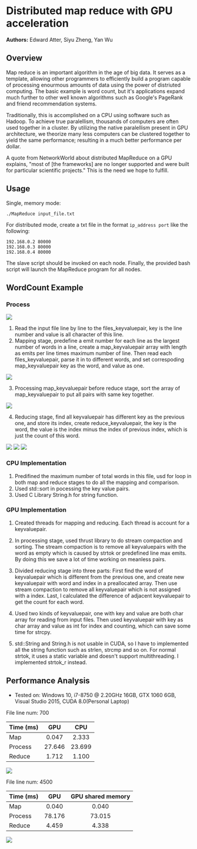 Distributed map reduce with GPU acceleration
======================
**Authors:** Edward Atter, Siyu Zheng, Yan Wu

## Overview
Map reduce is an important algorithm in the age of big data. It serves as a template, allowing other programmers to efficiently build a program capable of processing enourmous amounts of data using the power of distriuted computing. The basic example is word count, but it's applications expand much further to other well known algorithms such as Google's PageRank and friend recommendation systems. 

Traditionally, this is accomplished on a CPU using software such as Hadoop. To achieve true paralellism, thousands of computers are often used together in a cluster. By utilizing the native paralellism present in GPU architecture, we theorize many less computers can be clustered together to yield the same performance; resulting in a much better performance per dollar. 

A quote from NetworkWorld about distributed MapReduce on a GPU explains, "most of [the frameworks] are no longer supported and were built for particular scientific projects." This is the need we hope to fulfill.

## Usage

Single, memory mode:

    ./MapReduce input_file.txt

For distributed mode, create a txt file in the format `ip_address port` like the following:

    192.168.0.2 80000
    192.168.0.3 80000
    192.168.0.4 80000

The slave script should be invoked on each node. Finally, the provided bash script will launch the MapReduce program for all nodes.

## WordCount Example

### Process
![](img/MapReduce.gif) 
1. Read the input file line by line to the files_keyvaluepair, key is the line number and value is all character of this line.
2. Mapping stage, predefine a emit number for each line as the largest number of words in a line, create a map_keyvaluepair array with length as emits per line times maximum number of line. Then read each files_keyvaluepair, parse it in to different words, and set correspoding map_keyvaluepair key as the word, and value as one.

![](img/map.png) 

3. Processing map_keyvaluepair before reduce stage, sort the array of map_keyvaluepair to put all pairs with same key together.

![](img/process.png) 

4. Reducing stage, find all keyvaluepair has different key as the previous one, and store its index, create reduce_keyvaluepair, the key is the word, the value is the index minus the index of previous index, which is just the count of this word.

![](img/reduce1.png) 
![](img/reduce2.png) 
![](img/reduce3.png) 


### CPU Implementation

1. Predifined the maximum number of total words in this file, usd for loop in both map and reduce stages to do all the mapping and comparison.
2. Used std::sort in pocessing the key value pairs.
3. Used C Library String.h for string function.

### GPU Implementation

1. Created threads for mapping and reducing. Each thread is account for a keyvaluepair.

2. In processing stage, used thrust library to do stream compaction and sorting. The stream compaction is to remove all keyvaluepairs with the word as empty which is caused by strtok or predefined line max emits. By doing this we save a lot of time working on meanless pairs.

3. Divided reducing stage into three parts: First find the word of keyvaluepair which is different from the previous one, and create new keyvaluepair with word and index in a preallocated array. Then use stream compaction to remove all keyvaluepair which is not assigned with a index. Last, I calculated the difference of adjacent keyvaluepair to get the count for each word.

4. Used two kinds of keyvaluepair, one with key and value are both char array for reading from input files. Then used keyvaluepair with key as char array and value as int for index and counting, which can save some time for strcpy.

5. std::String and String.h is not usable in CUDA, so I have to implemented all the string function such as strlen, strcmp and so on. For normal strtok, it uses a static variable and doesn't support multithreading. I implemented strtok_r instead.

## Performance Analysis

* Tested on: Windows 10, i7-8750 @ 2.20GHz 16GB, GTX 1060 6GB, Visual Studio 2015, CUDA 8.0(Personal Laptop)

File line num: 700

|Time (ms) | GPU       | CPU           |
| ---------|:---------:|:-------------:|
|Map   | 0.047     | 2.333 |
|Process| 27.646 | 23.699 |
|Reduce | 1.712  | 1.100   |

![](img/GPUvsCPU.png)  

File line num: 4500

|Time (ms) | GPU       | GPU shared memory           |
| ---------|:---------:|:-------------:|
|Map   | 0.040   | 0.040 |
|Process| 78.176 | 73.015 |
|Reduce | 4.459  | 4.338   |

![](img/GPUvsGPUshared.png)  
